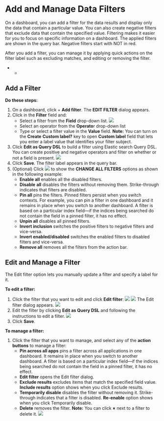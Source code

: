 # Add and Manage Data Filters

On a dashboard, you can add a filter for the data results and display only the data that contain a particular value. You can also create negative filters that exclude data that contain the specified value. Filtering makes it easier for you to focus on specific information on a dashboard. The applied filters are shown in the query bar. Negative filters start with NOT in red.

After you add a filter, you can manage it by applying quick actions on the filter label such as excluding matches, and editing or removing the filter.

* * 
## Add a Filter <a id="AddandManageDataFilters-AddaFilter"></a>

**Do these steps:**

1. On a dashboard, click + **Add filter**. The **EDIT FILTER** dialog appears.
2. Click in the **Filter** field and:
   * Select a filter from the **Field** drop-down list. ![](https://firebasestorage.googleapis.com/v0/b/gitbook-28427.appspot.com/o/assets%2F-M2DCN9UgoRgMEkgnLyP%2F-M3jTvKvmK5UBxI9q73S%2F-M3ja1prQbafWjzfD_6S%2Fadd%20filter.png?alt=media&token=d013d8ef-4ce0-48e3-b908-08844a733ac9)
   * Select an operator from the **Operato**r drop-down list
   * Type or select a filter value in the **Value** field. **Note:** You can turn on the **Create** **Custom label?** key to open **Custom label** field that lets you enter a label value that identifies your filter subject.
3. Click **Edit as Query DSL** to build a filter using Elastic search Query DSL. You can create positive and negative operators and filter on whether or not a field is present. ![](https://firebasestorage.googleapis.com/v0/b/gitbook-28427.appspot.com/o/assets%2F-M2DCN9UgoRgMEkgnLyP%2F-M3jTvKvmK5UBxI9q73S%2F-M3jaaSMXVezbvf30DKO%2Fedit%20as%20query%20DSL.png?alt=media&token=893b1259-e74a-4b7d-9c07-df88b6ecfcc2)
4. Click **Save**. The filter label appears in the query bar.
5. \(Optional\) Click ![](https://docs.linuxfoundation.org/download/thumbnails/18088146/filter%20option%20button.PNG?version=1&modificationDate=1583236994062&api=v2) to show the **CHANGE ALL FILTERS** options as shown in the following example:
   * **Enable all** enables all the disabled filters.
   * **Disable** **all** disables the filters without removing them. Strike-through indicates that filters are disabled.
   * **Pin all** pins the filters. Pinned filters persist when you switch contexts. For example, you can pin a filter in one dashboard and it remains in place when you switch to another dashboard. A filter is based on a particular index field—if the indices being searched do not contain the field in a pinned filter, it has no effect.
   * **Unpin all** disables all pinned filters.
   * **Invert inclusion** switches the positive filters to negative filters and vice-versa.
   * **Invert enabled/disabled** switches the enabled filters to disabled filters and vice-versa.
   * **Remove all** removes all the filters from the action bar.

## Edit and Manage a Filter <a id="AddandManageDataFilters-EditandManageaFilter"></a>

The Edit filter option lets you manually update a filter and specify a label for it.

**To edit a filter:**

1. Click the filter that you want to edit and click **Edit filter**: ![](https://firebasestorage.googleapis.com/v0/b/gitbook-28427.appspot.com/o/assets%2F-M2DCN9UgoRgMEkgnLyP%2F-M3jTvKvmK5UBxI9q73S%2F-M3jcFW_oaE4Gr34w1on%2Fedit%20filter.png?alt=media&token=6982d297-2125-48b4-ae66-dbbd96fb6cff) ![](https://docs.linuxfoundation.org/download/attachments/18088146/edit%20filter.PNG?version=1&modificationDate=1583236994028&api=v2) The Edit filter dialog appears. ![](https://firebasestorage.googleapis.com/v0/b/gitbook-28427.appspot.com/o/assets%2F-M2DCN9UgoRgMEkgnLyP%2F-M3jTvKvmK5UBxI9q73S%2F-M3jc0_CkLixnoWVQ4La%2Fedit%20filter%20values.png?alt=media&token=63b4f7db-fb5c-4a47-a4de-251aa8415856)
2. Edit the filter by clicking **Edit as Query DSL** and following the instructions to edit a filter. ![](https://firebasestorage.googleapis.com/v0/b/gitbook-28427.appspot.com/o/assets%2F-M2DCN9UgoRgMEkgnLyP%2F-M3jTvKvmK5UBxI9q73S%2F-M3jbpSyo5AevpiyW5Er%2Fedit%20filter%20as%20query%20DSL.png?alt=media&token=4be28cf8-e0c2-43de-9574-cd977a97fa26)
3. Click **Save**.

**To manage a filter:**

1. Click the filter that you want to manage, and select any of the **action buttons** to manage a filter:
   * **Pin across all apps** pins a filter across all applications in one dashboard. It remains in place when you switch to another dashboard. A filter is based on a particular index field—if the indices being searched do not contain the field in a pinned filter, it has no effect.
   * **Edit filter** opens the Edit filter dialog.
   * **Exclude results** excludes items that match the specified field value. **Include results** option shows when you click Exclude results.
   * **Temporarily disable** disables the filter without removing it. Strike-through indicates that a filter is disabled. **Re-enable** option shows when you click Temporarily disable.
   * **Delete** removes the filter. **Note:** You can click **×** next to a filter to delete it. ![](https://firebasestorage.googleapis.com/v0/b/gitbook-28427.appspot.com/o/assets%2F-M2DCN9UgoRgMEkgnLyP%2F-M3jTvKvmK5UBxI9q73S%2F-M3jcey-8a2JZQX7NFc_%2Fdelete%20filter.png?alt=media&token=caff7d13-ae37-466c-8d48-beb0ddbfbdae)

​

